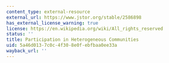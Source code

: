 ```yaml
---
content_type: external-resource
external_url: https://www.jstor.org/stable/2586898
has_external_license_warning: true
license: https://en.wikipedia.org/wiki/All_rights_reserved
status: ''
title: Participation in Heterogeneous Communities
uid: 5a46d013-7c0c-4f30-8e0f-ebfbaa0ee33a
wayback_url: ''
---
```


